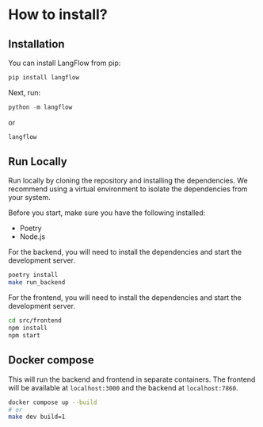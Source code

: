 # How to install?

## Installation

You can install LangFlow from pip:

```py
pip install langflow
```

Next, run:

```py
python -m langflow
```

or

```py
langflow
```

## Run Locally

Run locally by cloning the repository and installing the dependencies. We recommend using a virtual environment to isolate the dependencies from your system.

Before you start, make sure you have the following installed:

- Poetry
- Node.js

For the backend, you will need to install the dependencies and start the development server.

```bash
poetry install
make run_backend
```

For the frontend, you will need to install the dependencies and start the development server.

```bash
cd src/frontend
npm install
npm start
```

## Docker compose

This will run the backend and frontend in separate containers. The frontend will be available at `localhost:3000` and the backend at `localhost:7860`.

```bash
docker compose up --build
# or
make dev build=1
```